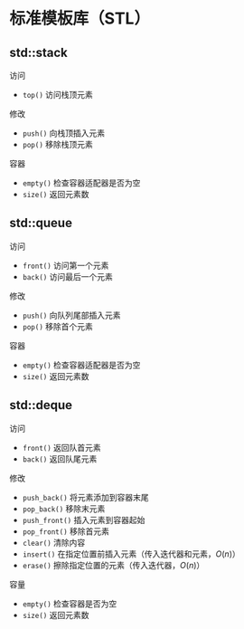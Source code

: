 # 标准模板库（STL）

## std::stack

访问

- `top()` 访问栈顶元素

修改

- `push()` 向栈顶插入元素
- `pop()` 移除栈顶元素

容器

- `empty()` 检查容器适配器是否为空
- `size()` 返回元素数

## std::queue

访问

- `front()` 访问第一个元素
- `back()` 访问最后一个元素

修改

- `push()` 向队列尾部插入元素
- `pop()` 移除首个元素

容器

- `empty()` 检查容器适配器是否为空
- `size()` 返回元素数

## std::deque

访问

- `front()` 返回队首元素
- `back()` 返回队尾元素

修改

- `push_back()` 将元素添加到容器末尾
- `pop_back()` 移除末元素
- `push_front()` 插入元素到容器起始
- `pop_front()` 移除首元素
- `clear()` 清除内容
- `insert()` 在指定位置前插入元素（传入迭代器和元素，$O(n)$）
- `erase()` 擦除指定位置的元素（传入迭代器，$O(n)$）

容量

- `empty()` 检查容器是否为空
- `size()` 返回元素数
